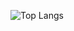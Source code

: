 ![Top Langs](https://github-readme-stats.vercel.app/api/top-langs/?username=sungKyan&layout=compact)




